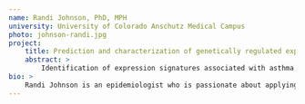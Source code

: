 ```yaml
---
name: Randi Johnson, PhD, MPH
university: University of Colorado Anschutz Medical Campus
photo: johnson-randi.jpg
project:
    title: Prediction and characterization of genetically regulated expression of target tissues in asthma
    abstract: >
        Identification of expression signatures associated with asthma in target tissues can give new insight into the genetics driving dysfunction in allergic disease. In this study, I will build and apply predictive models to estimate genetically driven gene expression in CD4+ T cells and nasal airway epithelium (NAE), and test and replicate associations between estimated gene expression and asthma. Integration of TOPMed whole genome sequencing (WGS) data with private gene expression and genotyping data from two populations of African ancestry will capitalize on the ecosystem’s capability to combine public and private datasets. I will develop standardized analytical pipelines for implementation of gene expression prediction and association testing in the ecosystem, and collaborate with my peers developing similarly reusable workflows for the broader scientific community.
bio: >
    Randi Johnson is an epidemiologist who is passionate about applying her strong quantitative and inter-personal skills to improve population health. Her research leverages multi-omics data to elucidate factors contributing to immune and autoimmune disease development and progression, specifically studying asthma in her postdoctoral fellowship with Dr. Kathleen Barnes at the Colorado Center for Personalized Medicine. Prior to completing her MPH and PhD in Epidemiology at the Colorado School of Public Health, Dr. Johnson worked as an educator and community health professional. Most days you can find her outside, soaking up the sun and beautiful mountain views.
---
```

